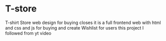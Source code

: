 # T-store
T-shirt Store web design for buying closes it is a full frontend web with html and css and js for buying and create Wishlist for users this project I followed from yt video
